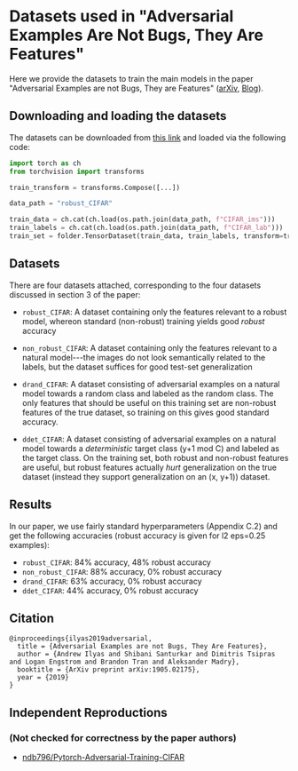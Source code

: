 # Datasets used in "Adversarial Examples Are Not Bugs, They Are Features"

Here we provide the datasets to train the main models in the paper "Adversarial Examples are not Bugs, They are Features" ([arXiv](https://arxiv.org/abs/1905.02175), [Blog](http://gradsci.org/adv)).

## Downloading and loading the datasets

The datasets can be downloaded from [this link](http://andrewilyas.com/datasets.tar) and loaded via the following code:
```python
import torch as ch
from torchvision import transforms

train_transform = transforms.Compose([...])

data_path = "robust_CIFAR"

train_data = ch.cat(ch.load(os.path.join(data_path, f"CIFAR_ims")))
train_labels = ch.cat(ch.load(os.path.join(data_path, f"CIFAR_lab")))
train_set = folder.TensorDataset(train_data, train_labels, transform=train_transform) 
```
## Datasets
There are four datasets attached, corresponding to the four datasets discussed in section 3 of the paper:

- `robust_CIFAR`: A dataset containing only the features relevant to a robust model, whereon standard (non-robust) training yields good *robust* accuracy

- `non_robust_CIFAR`: A dataset containing only the features relevant to a natural model---the images do not look semantically related to the labels, but the dataset suffices for good test-set generalization

- `drand_CIFAR`: A dataset consisting of adversarial examples on a natural model towards a random class and labeled as the random class. The only features that should be useful on this training set are non-robust features of the true dataset, so training on this gives good standard accuracy.

- `ddet_CIFAR`: A dataset consisting of adversarial examples on a natural model towards a *deterministic* target class (y+1 mod C) and labeled as the target class. On the training set, both robust and non-robust features are useful, but robust features actually *hurt* generalization on the true dataset (instead they support generalization on an (x, y+1)) dataset. 

## Results

In our paper, we use fairly standard hyperparameters (Appendix C.2) and get the following accuracies (robust accuracy is given for l2 eps=0.25 examples):

- `robust_CIFAR`: 84% accuracy, 48% robust accuracy 
- `non_robust_CIFAR`: 88% accuracy, 0% robust accuracy
- `drand_CIFAR`: 63% accuracy, 0% robust accuracy
- `ddet_CIFAR`: 44% accuracy, 0% robust accuracy

## Citation 
```
@inproceedings{ilyas2019adversarial,
  title = {Adversarial Examples are not Bugs, They Are Features},
  author = {Andrew Ilyas and Shibani Santurkar and Dimitris Tsipras and Logan Engstrom and Brandon Tran and Aleksander Madry},
  booktitle = {ArXiv preprint arXiv:1905.02175},
  year = {2019}
}
```

## Independent Reproductions 
### (Not checked for correctness by the paper authors)
- [ndb796/Pytorch-Adversarial-Training-CIFAR](https://github.com/ndb796/Pytorch-Adversarial-Training-CIFAR)
